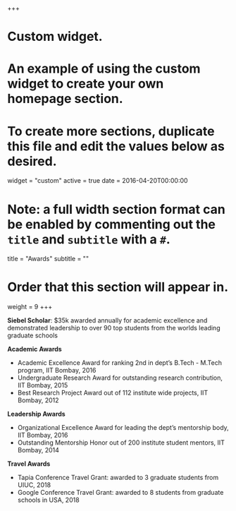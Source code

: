 +++
# Custom widget.
# An example of using the custom widget to create your own homepage section.
# To create more sections, duplicate this file and edit the values below as desired.
widget = "custom"
active = true
date = 2016-04-20T00:00:00

# Note: a full width section format can be enabled by commenting out the `title` and `subtitle` with a `#`.
title = "Awards"
subtitle = ""

# Order that this section will appear in.
weight = 9
+++


**Siebel Scholar**: $35k awarded annually for academic excellence and demonstrated leadership to over
90 top students from the worlds leading graduate schools

**Academic Awards**

- Academic Excellence Award for ranking 2nd in dept’s B.Tech - M.Tech program, IIT Bombay, 2016
- Undergraduate Research Award for outstanding research contribution, IIT Bombay, 2015
- Best Research Project Award out of 112 institute wide projects, IIT Bombay, 2012

**Leadership Awards**

- Organizational Excellence Award for leading the dept’s mentorship body, IIT Bombay, 2016
- Outstanding Mentorship Honor out of 200 institute student mentors, IIT Bombay, 2014

**Travel Awards**

- Tapia Conference Travel Grant: awarded to 3 graduate students from UIUC, 2018
- Google Conference Travel Grant: awarded to 8 students from graduate schools in USA, 2018
